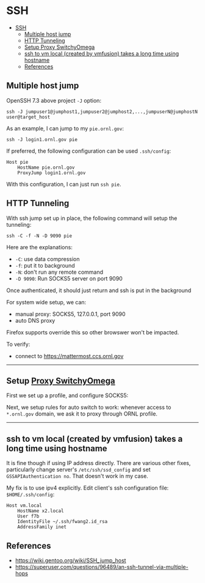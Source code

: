 # SSH 

- [SSH](#ssh)
  - [Multiple host jump](#multiple-host-jump)
  - [HTTP Tunneling](#http-tunneling)
  - [Setup Proxy SwitchyOmega](#setup-proxy-switchyomega)
  - [ssh to vm local (created by vmfusion) takes a long time using hostname](#ssh-to-vm-local-created-by-vmfusion-takes-a-long-time-using-hostname)
  - [References](#references)

## Multiple host jump 

OpenSSH 7.3 above project `-J` option:

    ssh -J jumpuser1@jumphost1,jumpuser2@jumphost2,...,jumpuserN@jumphostN user@target_host

As an example, I can jump to my `pie.ornl.gov`:

    ssh -J login1.ornl.gov pie

If preferred, the following configuration can be used `.ssh/config`:

    Host pie
        HostName pie.ornl.gov
        ProxyJump login1.ornl.gov

With this configuration, I can just run `ssh pie`.

## HTTP Tunneling

With ssh jump set up in place, the following command will setup the tunneling:

    ssh -C -f -N -D 9090 pie

Here are the explanations:

- `-C`: use data compression
- `-f`: put it to background
- `-N`: don't run any remote command
- `-D 9090`: Run SOCKS5 server on port 9090

Once authenticated, it should just return and ssh is put in the background

For system wide setup, we can:

- manual proxy: SOCKS5, 127.0.0.1, port 9090
- auto DNS proxy

Firefox supports override this so other browswer won't be impacted.

To verify:

- connect to https://mattermost.ccs.ornl.gov

- - - 

## Setup [Proxy SwitchyOmega](https://chrome.google.com/webstore/detail/proxy-switchyomega/padekgcemlokbadohgkifijomclgjgif)

First we set up a profile, and configure SOCKS5:

<!-- ![](figs/switch2.png) -->

Next, we setup rules for auto switch to work: whenever access to `*.ornl.gov` domain, we ask it to proxy through ORNL profile.

<!-- ![](figs/switch1.png) -->

- - - 
 
## ssh to vm local (created by vmfusion) takes a long time using hostname

It is fine though if using IP address directly. There are various other fixes, particularly change server's 
`/etc/ssh/ssd_config` and set `GSSAPIAuthentication no`. That doesn't work in my case.

My fix is to use ipv4 explicitly. Edit client's ssh configuration file: `$HOME/.ssh/config`:

    Host vm.local
        HostName x2.local
        User f7b
        IdentityFile ~/.ssh/fwang2.id_rsa
        AddressFamily inet

## References

- https://wiki.gentoo.org/wiki/SSH_jump_host
- https://superuser.com/questions/96489/an-ssh-tunnel-via-multiple-hops
